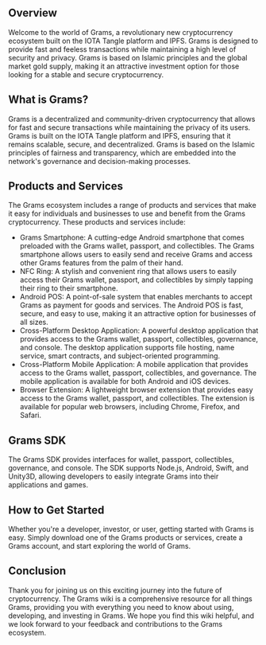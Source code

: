 
## Overview

Welcome to the world of Grams, a revolutionary new cryptocurrency ecosystem built on the IOTA Tangle platform and IPFS. Grams is designed to provide fast and feeless transactions while maintaining a high level of security and privacy. Grams is based on Islamic principles and the global market gold supply, making it an attractive investment option for those looking for a stable and secure cryptocurrency.

## What is Grams?

Grams is a decentralized and community-driven cryptocurrency that allows for fast and secure transactions while maintaining the privacy of its users. Grams is built on the IOTA Tangle platform and IPFS, ensuring that it remains scalable, secure, and decentralized. Grams is based on the Islamic principles of fairness and transparency, which are embedded into the network's governance and decision-making processes.

## Products and Services

The Grams ecosystem includes a range of products and services that make it easy for individuals and businesses to use and benefit from the Grams cryptocurrency. These products and services include:

-   Grams Smartphone: A cutting-edge Android smartphone that comes preloaded with the Grams wallet, passport, and collectibles. The Grams smartphone allows users to easily send and receive Grams and access other Grams features from the palm of their hand.
-   NFC Ring: A stylish and convenient ring that allows users to easily access their Grams wallet, passport, and collectibles by simply tapping their ring to their smartphone.
-   Android POS: A point-of-sale system that enables merchants to accept Grams as payment for goods and services. The Android POS is fast, secure, and easy to use, making it an attractive option for businesses of all sizes.
-   Cross-Platform Desktop Application: A powerful desktop application that provides access to the Grams wallet, passport, collectibles, governance, and console. The desktop application supports file hosting, name service, smart contracts, and subject-oriented programming.
-   Cross-Platform Mobile Application: A mobile application that provides access to the Grams wallet, passport, collectibles, and governance. The mobile application is available for both Android and iOS devices.
-   Browser Extension: A lightweight browser extension that provides easy access to the Grams wallet, passport, and collectibles. The extension is available for popular web browsers, including Chrome, Firefox, and Safari.

## Grams SDK

The Grams SDK provides interfaces for wallet, passport, collectibles, governance, and console. The SDK supports Node.js, Android, Swift, and Unity3D, allowing developers to easily integrate Grams into their applications and games.

## How to Get Started

Whether you're a developer, investor, or user, getting started with Grams is easy. Simply download one of the Grams products or services, create a Grams account, and start exploring the world of Grams.

## Conclusion

Thank you for joining us on this exciting journey into the future of cryptocurrency. The Grams wiki is a comprehensive resource for all things Grams, providing you with everything you need to know about using, developing, and investing in Grams. We hope you find this wiki helpful, and we look forward to your feedback and contributions to the Grams ecosystem.
